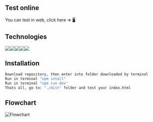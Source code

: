 ## Test online
You can test in web, click here =>  [🖥](https://angaven.github.io/largger_string_exercise/)

## Technologies
<img src="https://img.shields.io/badge/HTML5-E34F26?style=for-the-badge&logo=html5&logoColor=white" /><img src="https://img.shields.io/badge/CSS3-1572B6?style=for-the-badge&logo=css3&logoColor=white" /><img src="https://img.shields.io/badge/JavaScript-323330?style=for-the-badge&logo=javascript&logoColor=F7DF1E" /><img src="https://img.shields.io/badge/npm-CB3837?style=for-the-badge&logo=npm&logoColor=white"/><img src="https://img.shields.io/badge/Webpack-8DD6F9?style=for-the-badge&logo=Webpack&logoColor=white" />

## Installation
```sh
Download repository, then enter into folder downloaded by terminal
Run in terminal "npm intall"
Run in terminal "npm run dev"
Thats all, go to: "./dist" folder and test your index.html
```
## Flowchart

![Flowchart](https://raw.githubusercontent.com/AngAven/platzi-master-CadenaMasLarga/main/public/assets/img/diagram_platzi_master_project_largger_string_october.jpeg "Flowchart")
